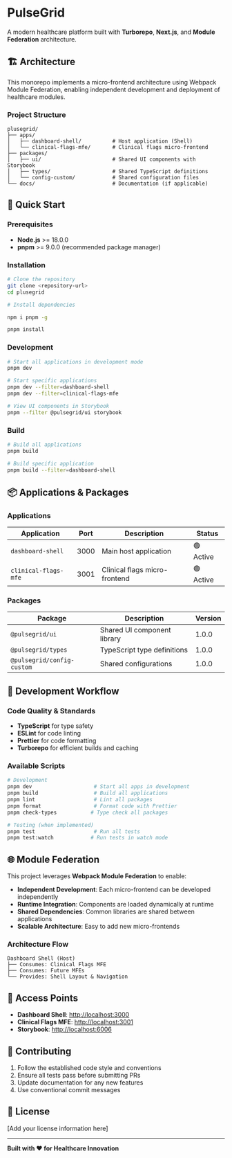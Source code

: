 # PulseGrid

A modern healthcare platform built with **Turborepo**, **Next.js**, and **Module Federation** architecture.

## 🏗️ Architecture

This monorepo implements a micro-frontend architecture using Webpack Module Federation, enabling independent development and deployment of healthcare modules.

### Project Structure

```
plusegrid/
├── apps/
│   ├── dashboard-shell/          # Host application (Shell)
│   └── clinical-flags-mfe/       # Clinical flags micro-frontend
├── packages/
│   ├── ui/                       # Shared UI components with Storybook
│   ├── types/                    # Shared TypeScript definitions
│   └── config-custom/            # Shared configuration files
└── docs/                         # Documentation (if applicable)
```

## 🚀 Quick Start

### Prerequisites

- **Node.js** >= 18.0.0
- **pnpm** >= 9.0.0 (recommended package manager)

### Installation

```bash
# Clone the repository
git clone <repository-url>
cd plusegrid

# Install dependencies

npm i pnpm -g

pnpm install
```

### Development

```bash
# Start all applications in development mode
pnpm dev

# Start specific applications
pnpm dev --filter=dashboard-shell
pnpm dev --filter=clinical-flags-mfe

# View UI components in Storybook
pnpm --filter @pulsegrid/ui storybook
```

### Build

```bash
# Build all applications
pnpm build

# Build specific application
pnpm build --filter=dashboard-shell
```

## 📦 Applications & Packages

### Applications

| Application | Port | Description | Status |
|-------------|------|-------------|--------|
| `dashboard-shell` | 3000 | Main host application | 🟢 Active |
| `clinical-flags-mfe` | 3001 | Clinical flags micro-frontend | 🟢 Active |

### Packages

| Package | Description | Version |
|---------|-------------|---------|
| `@pulsegrid/ui` | Shared UI component library | 1.0.0 |
| `@pulsegrid/types` | TypeScript type definitions | 1.0.0 |
| `@pulsegrid/config-custom` | Shared configurations | 1.0.0 |

## 🔧 Development Workflow

### Code Quality & Standards

- **TypeScript** for type safety
- **ESLint** for code linting
- **Prettier** for code formatting
- **Turborepo** for efficient builds and caching

### Available Scripts

```bash
# Development
pnpm dev                    # Start all apps in development
pnpm build                  # Build all applications
pnpm lint                   # Lint all packages
pnpm format                 # Format code with Prettier
pnpm check-types           # Type check all packages

# Testing (when implemented)
pnpm test                   # Run all tests
pnpm test:watch            # Run tests in watch mode
```

## 🌐 Module Federation

This project leverages **Webpack Module Federation** to enable:

- **Independent Development**: Each micro-frontend can be developed independently
- **Runtime Integration**: Components are loaded dynamically at runtime
- **Shared Dependencies**: Common libraries are shared between applications
- **Scalable Architecture**: Easy to add new micro-frontends

### Architecture Flow

```
Dashboard Shell (Host)
├── Consumes: Clinical Flags MFE
├── Consumes: Future MFEs
└── Provides: Shell Layout & Navigation
```

## 📱 Access Points

- **Dashboard Shell**: [http://localhost:3000](http://localhost:3000)
- **Clinical Flags MFE**: [http://localhost:3001](http://localhost:3001)
- **Storybook**: [http://localhost:6006](http://localhost:6006)

## 🤝 Contributing

1. Follow the established code style and conventions
2. Ensure all tests pass before submitting PRs
3. Update documentation for any new features
4. Use conventional commit messages

## 📄 License

[Add your license information here]

---

**Built with ❤️ for Healthcare Innovation**